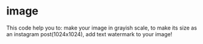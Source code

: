 # image

This code help you to:
make your image in grayish scale,
to make its size as an instagram post(1024x1024),
add text watermark to your image!
